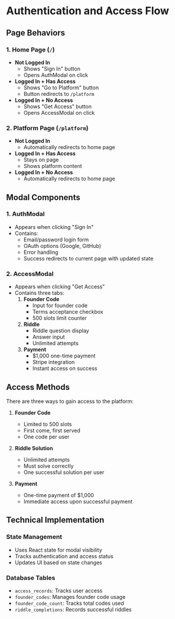 # Authentication and Access Flow

## Page Behaviors

### 1. Home Page (`/`)
- **Not Logged In**
  - Shows "Sign In" button
  - Opens AuthModal on click
- **Logged In + Has Access**
  - Shows "Go to Platform" button
  - Button redirects to `/platform`
- **Logged In + No Access**
  - Shows "Get Access" button
  - Opens AccessModal on click

### 2. Platform Page (`/platform`)
- **Not Logged In**
  - Automatically redirects to home page
- **Logged In + Has Access**
  - Stays on page
  - Shows platform content
- **Logged In + No Access**
  - Automatically redirects to home page

## Modal Components

### 1. AuthModal
- Appears when clicking "Sign In"
- Contains:
  - Email/password login form
  - OAuth options (Google, GitHub)
  - Error handling
  - Success redirects to current page with updated state

### 2. AccessModal
- Appears when clicking "Get Access"
- Contains three tabs:
  1. **Founder Code**
     - Input for founder code
     - Terms acceptance checkbox
     - 500 slots limit counter
  2. **Riddle**
     - Riddle question display
     - Answer input
     - Unlimited attempts
  3. **Payment**
     - $1,000 one-time payment
     - Stripe integration
     - Instant access on success

## Access Methods

There are three ways to gain access to the platform:

1. **Founder Code**
   - Limited to 500 slots
   - First come, first served
   - One code per user

2. **Riddle Solution**
   - Unlimited attempts
   - Must solve correctly
   - One successful solution per user

3. **Payment**
   - One-time payment of $1,000
   - Immediate access upon successful payment

## Technical Implementation

### State Management
- Uses React state for modal visibility
- Tracks authentication and access status
- Updates UI based on state changes

### Database Tables
- `access_records`: Tracks user access
- `founder_codes`: Manages founder code usage
- `founder_code_count`: Tracks total codes used
- `riddle_completions`: Records successful riddles 